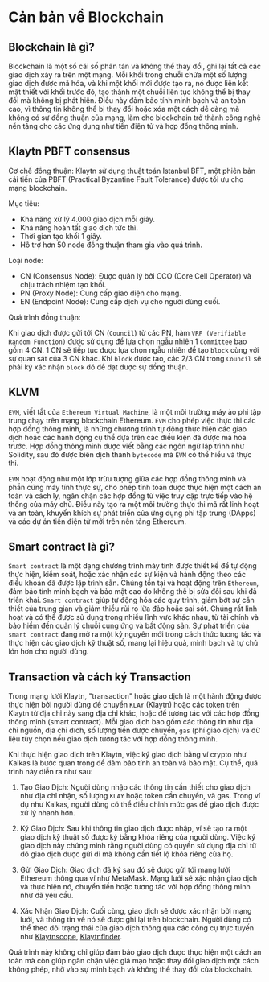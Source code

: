 # Cản bản về Blockchain

## Blockchain là gì?
Blockchain là một sổ cái số phân tán và không thể thay đổi, ghi lại tất cả các giao dịch xảy ra trên một mạng. Mỗi khối trong chuỗi chứa một số lượng giao dịch được mã hóa, và khi một khối mới được tạo ra, nó được liên kết mật thiết với khối trước đó, tạo thành một chuỗi liên tục không thể bị thay đổi mà không bị phát hiện. Điều này đảm bảo tính minh bạch và an toàn cao, vì thông tin không thể bị thay đổi hoặc xóa một cách dễ dàng mà không có sự đồng thuận của mạng, làm cho blockchain trở thành công nghệ nền tảng cho các ứng dụng như tiền điện tử và hợp đồng thông minh.

## Klaytn PBFT consensus
Cơ chế đồng thuận: Klaytn sử dụng thuật toán Istanbul BFT, một phiên bản cải tiến của PBFT (Practical Byzantine Fault Tolerance) được tối ưu cho mạng blockchain.

Mục tiêu:
- Khả năng xử lý 4.000 giao dịch mỗi giây.
- Khả năng hoàn tất giao dịch tức thì.
- Thời gian tạo khối 1 giây.
- Hỗ trợ hơn 50 node đồng thuận tham gia vào quá trình.

Loại node:
- CN (Consensus Node): Được quản lý bởi CCO (Core Cell Operator) và chịu trách nhiệm tạo khối.
- PN (Proxy Node): Cung cấp giao diện cho mạng.
- EN (Endpoint Node): Cung cấp dịch vụ cho người dùng cuối.

Quá trình đồng thuận:

Khi giao dịch được gửi tới CN (`Council`) từ các PN, hàm `VRF (Verifiable Random Function)` được sử dụng để lựa chọn ngẫu nhiên 1 `Committee` bao gồm 4 CN. 1 CN sẽ tiếp tục được lựa chọn ngẫu nhiên để tạo `block` cùng với sự quan sát của 3 CN khác. Khi `block` được tạo, các 2/3 CN trong `Council` sẽ phải ký xác nhận `block` đó để đạt được sự đồng thuận.


## KLVM
`EVM`, viết tắt của `Ethereum Virtual Machine`, là một môi trường máy ảo phi tập trung chạy trên mạng blockchain Ethereum. `EVM` cho phép việc thực thi các hợp đồng thông minh, là những chương trình tự động thực hiện các giao dịch hoặc các hành động cụ thể dựa trên các điều kiện đã được mã hóa trước. Hợp đồng thông minh được viết bằng các ngôn ngữ lập trình như Solidity, sau đó được biên dịch thành `bytecode` mà `EVM` có thể hiểu và thực thi.

`EVM` hoạt động như một lớp trừu tượng giữa các hợp đồng thông minh và phần cứng máy tính thực sự, cho phép tính toán được thực hiện một cách an toàn và cách ly, ngăn chặn các hợp đồng từ việc truy cập trực tiếp vào hệ thống của máy chủ. Điều này tạo ra một môi trường thực thi mã rất linh hoạt và an toàn, khuyến khích sự phát triển của ứng dụng phi tập trung (DApps) và các dự án tiền điện tử mới trên nền tảng Ethereum.

## Smart contract là gì?
`Smart contract` là một dạng chương trình máy tính được thiết kế để tự động thực hiện, kiểm soát, hoặc xác nhận các sự kiện và hành động theo các điều khoản đã được lập trình sẵn. Chúng tồn tại và hoạt động trên `Ethereum`, đảm bảo tính minh bạch và bảo mật cao do không thể bị sửa đổi sau khi đã triển khai. `Smart contract` giúp tự động hóa các quy trình, giảm bớt sự cần thiết của trung gian và giảm thiểu rủi ro lừa đảo hoặc sai sót. Chúng rất linh hoạt và có thể được sử dụng trong nhiều lĩnh vực khác nhau, từ tài chính và bảo hiểm đến quản lý chuỗi cung ứng và bất động sản. Sự phát triển của `smart contract` đang mở ra một kỷ nguyên mới trong cách thức tương tác và thực hiện các giao dịch kỹ thuật số, mang lại hiệu quả, minh bạch và tự chủ lớn hơn cho người dùng.

## Transaction và cách ký Transaction
Trong mạng lưới Klaytn, "transaction" hoặc giao dịch là một hành động được thực hiện bởi người dùng để chuyển `KLAY` (Klaytn) hoặc các token trên Klaytn từ địa chỉ này sang địa chỉ khác, hoặc để tương tác với các hợp đồng thông minh (smart contract). Mỗi giao dịch bao gồm các thông tin như địa chỉ nguồn, địa chỉ đích, số lượng tiền được chuyển, `gas` (phí giao dịch) và dữ liệu tùy chọn nếu giao dịch tương tác với hợp đồng thông minh.

Khi thực hiện giao dịch trên Klaytn, việc ký giao dịch bằng ví crypto như Kaikas là bước quan trọng để đảm bảo tính an toàn và bảo mật. Cụ thể, quá trình này diễn ra như sau:

1. Tạo Giao Dịch: Người dùng nhập các thông tin cần thiết cho giao dịch như địa chỉ nhận, số lượng `KLAY` hoặc token cần chuyển, và gas. Trong ví dụ như Kaikas, người dùng có thể điều chỉnh mức `gas` để giao dịch được xử lý nhanh hơn.

2. Ký Giao Dịch: Sau khi thông tin giao dịch được nhập, ví sẽ tạo ra một giao dịch kỹ thuật số được ký bằng khóa riêng của người dùng. Việc ký giao dịch này chứng minh rằng người dùng có quyền sử dụng địa chỉ từ đó giao dịch được gửi đi mà không cần tiết lộ khóa riêng của họ.

3. Gửi Giao Dịch: Giao dịch đã ký sau đó sẽ được gửi tới mạng lưới Ethereum thông qua ví như MetaMask. Mạng lưới sẽ xác nhận giao dịch và thực hiện nó, chuyển tiền hoặc tương tác với hợp đồng thông minh như đã yêu cầu.

4. Xác Nhận Giao Dịch: Cuối cùng, giao dịch sẽ được xác nhận bởi mạng lưới, và thông tin về nó sẽ được ghi lại trên blockchain. Người dùng có thể theo dõi trạng thái của giao dịch thông qua các công cụ trực tuyến như [Klaytnscope](https://klaytnscope.com/), [Klaytnfinder](https://www.klaytnfinder.io/).

Quá trình này không chỉ giúp đảm bảo giao dịch được thực hiện một cách an toàn mà còn giúp ngăn chặn việc giả mạo hoặc thay đổi giao dịch một cách không phép, nhờ vào sự minh bạch và không thể thay đổi của blockchain.
